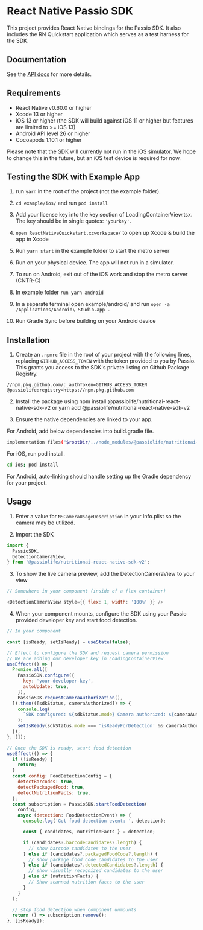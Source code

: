 # React Native Passio SDK

This project provides React Native bindings for the Passio SDK. It also includes the RN Quickstart application which serves as a test harness for the SDK.

## Documentation

See the [API docs](https://passio.gitbook.io/nutrition-ai/guides/react-native-sdk-docs/getting-started-v2/installation) for more details.


## Requirements

- React Native v0.60.0 or higher
- Xcode 13 or higher
- iOS 13 or higher (the SDK will build against iOS 11 or higher but features are limited to >= iOS 13)
- Android API level 26 or higher
- Cocoapods 1.10.1 or higher

Please note that the SDK will currently not run in the iOS simulator. We hope to change this in the future, but an iOS test device is required for now.


## Testing the SDK with Example App

1. run `yarn` in the root of the project (not the example folder).
2. `cd example/ios/` and run `pod install`
3. Add your license key into the key section of LoadingContainerView.tsx. The key should be in single quotes: `'yourkey'`.
4. `open ReactNativeQuickstart.xcworkspace/` to open up Xcode & build the app in Xcode
5. Run `yarn start` in the example folder to start the metro server
6. Run on your physical device. The app will not run in a simulator.

7. To run on Android, exit out of the iOS work and stop the metro server (CNTR-C)
8. In example folder `run yarn android`
9. In a separate terminal open example/android/ and run `open -a /Applications/Android\ Studio.app .`
10. Run Gradle Sync before building on your Android device

## Installation

1. Create an `.npmrc` file in the root of your project with the following lines, replacing `GITHUB_ACCESS_TOKEN` with the token provided to you by Passio. This grants you access to the SDK's private listing on Github Package Registry.

```
//npm.pkg.github.com/:_authToken=GITHUB_ACCESS_TOKEN
@passiolife:registry=https://npm.pkg.github.com
```

2. Install the package using npm install @passiolife/nutritionai-react-native-sdk-v2 or yarn add @passiolife/nutritionai-react-native-sdk-v2

3. Ensure the native dependencies are linked to your app.

For Android, add below dependencies into build.gradle file.

```bash
implementation files("$rootDir/../node_modules/@passiolife/nutritionai-react-native-sdk-v2/android/libs/passiolib-release.aar")
```

For iOS, run pod install.

```bash
cd ios; pod install
```

For Android, auto-linking should handle setting up the Gradle dependency for your project.

## Usage

1. Enter a value for `NSCameraUsageDescription` in your Info.plist so the camera may be utilized.

2. Import the SDK

```js
import {
  PassioSDK,
  DetectionCameraView,
} from '@passiolife/nutritionai-react-native-sdk-v2';
```

3. To show the live camera preview, add the DetectionCameraView to your view

```js
// Somewhere in your component (inside of a flex container)

<DetectionCameraView style={{ flex: 1, width: '100%' }} />
```

4. When your component mounts, configure the SDK using your Passio provided developer key and start food detection.

```js
// In your component

const [isReady, setIsReady] = useState(false);

// Effect to configure the SDK and request camera permission
// We are adding our developer key in LoadingContainerView
useEffect(() => {
  Promise.all([
    PassioSDK.configure({
      key: 'your-developer-key',
      autoUpdate: true,
    }),
    PassioSDK.requestCameraAuthorization(),
  ]).then(([sdkStatus, cameraAuthorized]) => {
    console.log(
      `SDK configured: ${sdkStatus.mode} Camera authorized: ${cameraAuthorized}`
    );
    setIsReady(sdkStatus.mode === 'isReadyForDetection' && cameraAuthorized);
  });
}, []);

// Once the SDK is ready, start food detection
useEffect(() => {
  if (!isReady) {
    return;
  }
  const config: FoodDetectionConfig = {
    detectBarcodes: true,
    detectPackagedFood: true,
    detectNutritionFacts: true,
  };
  const subscription = PassioSDK.startFoodDetection(
    config,
    async (detection: FoodDetectionEvent) => {
      console.log('Got food detection event: ', detection);

      const { candidates, nutritionFacts } = detection;

      if (candidates?.barcodeCandidates?.length) {
        // show barcode candidates to the user
      } else if (candidates?.packagedFoodCode?.length) {
        // show package food code candidates to the user
      } else if (candidates?.detectedCandidates?.length) {
        // show visually recognized candidates to the user
      } else if (nutritionFacts) {
        // Show scanned nutrition facts to the user
      }
    }
  );

  // stop food detection when component unmounts
  return () => subscription.remove();
}, [isReady]);
```
